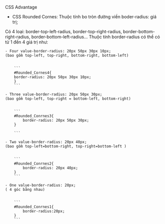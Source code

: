 CSS Advantage
- CSS Rounded Cornes: Thuộc tính bo tròn đường viền
boder-radius: giá trị;

Có 4 loại: border-top-left-radius, border-top-right-radius, border-bottom-right-radius, border-bottom-left-radius...
Thuộc tính border-radius có thể có từ 1 đến 4 giá trị như:

    - Four value-border-radius: 20px 50px 30px 10px;
    (bao gồm top-left, top-right, bottom-right, bottom-left)


        ``` 
        #Rounded_Cornes4{
        border-radius: 20px 50px 30px 10px;
        }
        ```

    - Three value-border-radius: 20px 50px 30px;
    (bao gồm top-left, top-right = bottom-left, bottom-right) 


        ```
        #Rounded_Conrnes3{
            border-radius: 20px 50px 30px;
        }
        
        ```

    - Two value-border-radius: 20px 40px;
    (bao gồm top-left=bottom-right, top-right=bottom-left )


        ```
        #Rounded_Conrnes2{
            border-radius: 20px 40px;
        }
        ```

    - One value-border-radius: 20px;
    ( 4 góc bằng nhau)

    
        ```
        #Rounded_Conrnes1{
            border-radius:20px;
        }
        ```